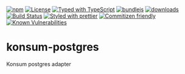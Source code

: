 [![npm](https://img.shields.io/npm/v/@konsumation/db-postgresql.svg)](https://www.npmjs.com/package/@konsumation/db-postgresql)
[![License](https://img.shields.io/badge/License-BSD%203--Clause-blue.svg)](https://opensource.org/licenses/BSD-3-Clause)
[![Typed with TypeScript](https://flat.badgen.net/badge/icon/Typed?icon=typescript\&label\&labelColor=blue\&color=555555)](https://typescriptlang.org)
[![bundlejs](https://deno.bundlejs.com/?q=@konsumation/db-postgresql\&badge=detailed)](https://bundlejs.com/?q=@konsumation/db-postgresql)
[![downloads](http://img.shields.io/npm/dm/@konsumation/db-postgresql.svg?style=flat-square)](https://npmjs.org/package/@konsumation/db-postgresql)
[![Build Status](https://img.shields.io/endpoint.svg?url=https%3A%2F%2Factions-badge.atrox.dev%2Fkonsumation%2Fdb-postgresql%2Fbadge\&style=flat)](https://actions-badge.atrox.dev/konsumation/db-postgresql/goto)
[![Styled with prettier](https://img.shields.io/badge/styled_with-prettier-ff69b4.svg)](https://github.com/prettier/prettier)
[![Commitizen friendly](https://img.shields.io/badge/commitizen-friendly-brightgreen.svg)](http://commitizen.github.io/cz-cli/)
[![Known Vulnerabilities](https://snyk.io/test/github/konsumation/db-postgresql/badge.svg)](https://snyk.io/test/github/konsumation/db-postgresql)

# konsum-postgres

Konsum postgres adapter


```sh

```